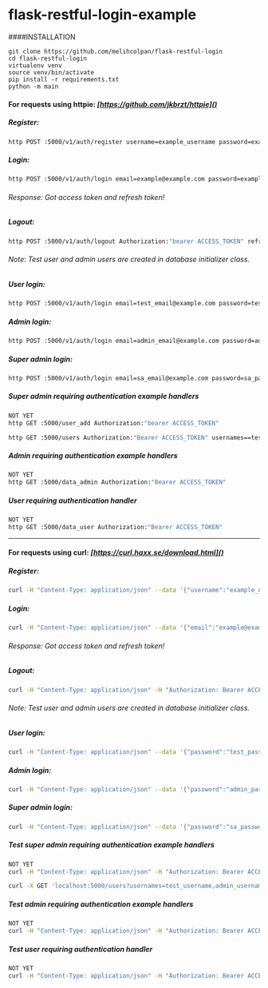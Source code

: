 # flask-restful-login-example

####INSTALLATION

```
git clone https://github.com/melihcolpan/flask-restful-login
cd flask-restful-login
virtualenv venv
source venv/bin/activate
pip install -r requirements.txt
python -m main
```

#### For requests using httpie: *[https://github.com/jkbrzt/httpie]()*

##### Register:

```sh
http POST :5000/v1/auth/register username=example_username password=example_password email=example@example.com
```

##### Login:

```sh
http POST :5000/v1/auth/login email=example@example.com password=example_password
```

###### Response: Got access token and refresh token!

##### Logout:

```sh
http POST :5000/v1/auth/logout Authorization:"bearer ACCESS_TOKEN" refresh_token=REFRESH_TOKEN
```

###### Note: Test user and admin users are created in database initializer class.

##### User login: 

```sh
http POST :5000/v1/auth/login email=test_email@example.com password=test_password
```

##### Admin login: 

```sh
http POST :5000/v1/auth/login email=admin_email@example.com password=admin_password
```

##### Super admin login: 

```sh
http POST :5000/v1/auth/login email=sa_email@example.com password=sa_password
```

##### Super admin requiring authentication example handlers

```sh
NOT YET
http GET :5000/user_add Authorization:"bearer ACCESS_TOKEN"

http GET :5000/users Authorization:"Bearer ACCESS_TOKEN" usernames==test_username,admin_username emails==test_email@example.com,admin_email@example.com start_date==01.01.1993 end_date==01.01.2050
```

##### Admin requiring authentication example handlers

```sh
NOT YET
http GET :5000/data_admin Authorization:"Bearer ACCESS_TOKEN"
```

##### User requiring authentication handler

```sh
NOT YET
http GET :5000/data_user Authorization:"Bearer ACCESS_TOKEN"
```


------------------------------------------------------------------------------------------------------------------------


#### For requests using curl: *[https://curl.haxx.se/download.html]()*

##### Register:

```sh
curl -H "Content-Type: application/json" --data '{"username":"example_name","password":"example_password", "email":"example@example.com"}' http://localhost:5000/v1/auth/register
```

##### Login:

```sh
curl -H "Content-Type: application/json" --data '{"email":"example@example.com", "password":"example_password"}' http://localhost:5000/v1/auth/login
```

###### Response: Got access token and refresh token!

##### Logout:

```sh
curl -H "Content-Type: application/json" -H "Authorization: Bearer ACCESS_TOKEN" --data '{"refresh_token":"REFRESH_TOKEN"}' http://localhost:5000/v1/auth/logout
```

###### Note: Test user and admin users are created in database initializer class.

##### User login: 

```sh
curl -H "Content-Type: application/json" --data '{"password":"test_password", "email":"test_email@example.com"}' http://localhost:5000/v1/auth/login
```

##### Admin login: 

```sh
curl -H "Content-Type: application/json" --data '{"password":"admin_password", "email":"admin_email@example.com"}' http://localhost:5000/v1/auth/login
```

##### Super admin login: 

```sh
curl -H "Content-Type: application/json" --data '{"password":"sa_password", "email":"sa_email@example.com"}' http://localhost:5000/v1/auth/login
```

##### Test super admin requiring authentication example handlers

```sh
NOT YET
curl -H "Content-Type: application/json" -H "Authorization: Bearer ACCESS_TOKEN" http://localhost:5000/user_add

curl -X GET 'localhost:5000/users?usernames=test_username,admin_username&emails=test_email@example.com,admin_email@example.com&start_date=01.01.1993&end_date=01.01.2050' -H "Content-Type: application/json" -H "Authorization: Bearer ACCESS_TOKEN" 
```

##### Test admin requiring authentication example handlers

```sh
NOT YET
curl -H "Content-Type: application/json" -H "Authorization: Bearer ACCESS_TOKEN" http://localhost:5000/data_admin
```

##### Test user requiring authentication handler

```sh
NOT YET
curl -H "Content-Type: application/json" -H "Authorization: Bearer ACCESS_TOKEN" http://localhost:5000/data_user
```
